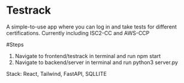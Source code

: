 # Testrack

A simple-to-use app where you can log in and take tests for different certifications. Currently including ISC2-CC and AWS-CCP

#Steps

1. Navigate to frontend/testrack in terminal and run npm start
2. Navigate to backend/server in terminal and run python3 server.py

Stack: React, Tailwind, FastAPI, SQLLITE